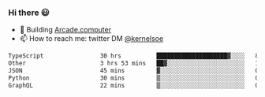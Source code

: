 ### Hi there 😃

- 🔨 Building [Arcade.computer](https://arcade.computer)
- 📫 How to reach me: twitter DM [@kernelsoe](https://twitter.com/kernelsoe)

<!--START_SECTION:waka-->

```txt
TypeScript                30 hrs          ████████████████████▓░░░░   82.37 %
Other                     3 hrs 53 mins   ██▓░░░░░░░░░░░░░░░░░░░░░░   10.70 %
JSON                      45 mins         ▓░░░░░░░░░░░░░░░░░░░░░░░░   02.07 %
Python                    30 mins         ▒░░░░░░░░░░░░░░░░░░░░░░░░   01.40 %
GraphQL                   22 mins         ▒░░░░░░░░░░░░░░░░░░░░░░░░   01.04 %
```

<!--END_SECTION:waka-->
